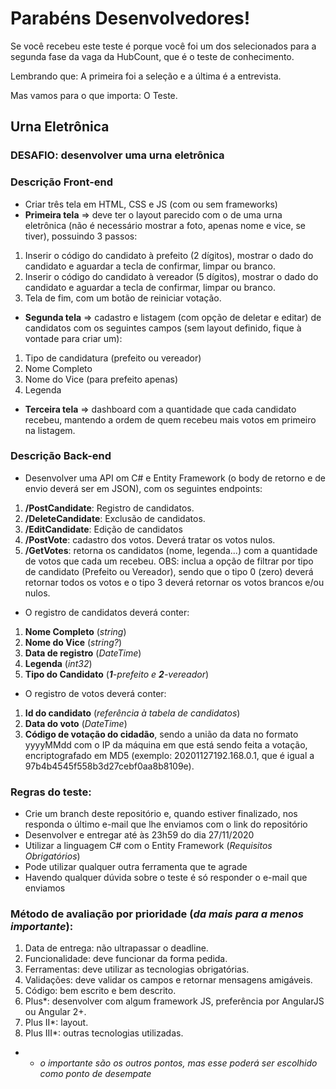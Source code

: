 # Parabéns Desenvolvedores!

Se você recebeu este teste é porque você foi um dos selecionados para a segunda fase da vaga da HubCount, que é o teste de conhecimento.

Lembrando que: A primeira foi a seleção e a última é a entrevista.

Mas vamos para o que importa: O Teste.

## Urna Eletrônica

### DESAFIO: desenvolver uma urna eletrônica

### Descrição Front-end 

 - Criar três tela em HTML, CSS e JS (com ou sem frameworks)
 - **Primeira tela** => deve ter o layout parecido com o de uma urna eletrônica (não é necessário mostrar a foto, apenas nome e vice, se tiver), possuindo 3 passos:
  1. Inserir o código do candidato à prefeito (2 dígitos), mostrar o dado do candidato e aguardar a tecla de confirmar, limpar ou branco.
  2. Inserir o código do candidato à vereador (5 dígitos), mostrar o dado do candidato e aguardar a tecla de confirmar, limpar ou branco.
  3. Tela de fim, com um botão de reiniciar votação.
 - **Segunda tela** => cadastro e listagem (com opção de deletar e editar) de candidatos com os seguintes campos (sem layout definido, fique à vontade para criar um):
  1. Tipo de candidatura (prefeito ou vereador)
  2. Nome Completo
  3. Nome do Vice (para prefeito apenas)
  4. Legenda
 - **Terceira tela** => dashboard com a quantidade que cada candidato recebeu, mantendo a ordem de quem recebeu mais votos em primeiro na listagem.
  
### Descrição Back-end

 - Desenvolver uma API om C# e Entity Framework (o body de retorno e de envio deverá ser em JSON), com os seguintes endpoints:
 
 1. **/PostCandidate**: Registro de candidatos.
 2. **/DeleteCandidate**: Exclusão de candidatos.
 3. **/EditCandidate**: Edição de candidatos
 4. **/PostVote**: cadastro dos votos. Deverá tratar os votos nulos.
 5. **/GetVotes**: retorna os  candidatos (nome, legenda...) com a quantidade de votos que cada um recebeu. OBS: inclua a opção de filtrar por tipo de candidato (Prefeito ou Vereador), sendo que o tipo 0 (zero) deverá retornar todos os votos e o tipo 3 deverá retornar os votos brancos e/ou nulos.
 
 - O registro de candidatos deverá conter:
 1. **Nome Completo** (_string_)
 2. **Nome do Vice** (_string?_)
 3. **Data de registro** (_DateTime_)
 4. **Legenda** (_int32_)
 5. **Tipo do Candidato** (_**1**-prefeito e **2**-vereador_)
 
 - O registro de votos deverá conter:
 1. **Id do candidato** (_referência à tabela de candidatos_)
 2. **Data do voto** (_DateTime_)
 3. **Código de votação do cidadão**, sendo a união da data no formato yyyyMMdd com o IP da máquina em que está sendo feita a votação, encriptografado em MD5 (exemplo: 20201127192.168.0.1, que é igual a 97b4b4545f558b3d27cebf0aa8b8109e).

### Regras do teste:

- Crie um branch deste repositório e, quando estiver finalizado, nos responda o último e-mail que lhe enviamos com o link do repositório
- Desenvolver e entregar até às 23h59 do dia 27/11/2020
- Utilizar a linguagem C# com o Entity Framework (_Requisitos Obrigatórios_)
- Pode utilizar qualquer outra ferramenta que te agrade
- Havendo qualquer dúvida sobre o teste é só responder o e-mail que enviamos

### Método de avaliação por prioridade (_da mais para a menos importante_):

1. Data de entrega: não ultrapassar o deadline.
2. Funcionalidade: deve funcionar da forma pedida.
3. Ferramentas: deve utilizar as tecnologias obrigatórias.
4. Validações: deve validar os campos e retornar mensagens amigáveis.
5. Código: bem escrito e bem descrito.
6. Plus*: desenvolver com algum framework JS, preferência por AngularJS ou Angular 2+.
7. Plus II*: layout.
8. Plus III*: outras tecnologias utilizadas.

* - _o importante são os outros pontos, mas esse poderá ser escolhido como ponto de desempate_
